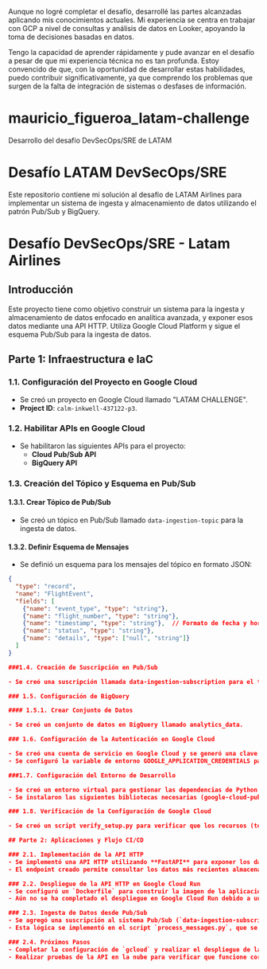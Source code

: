 Aunque no logré completar el desafío, desarrollé las partes alcanzadas aplicando mis conocimientos actuales. Mi experiencia se centra en trabajar con GCP a nivel de consultas y análisis de datos en Looker, apoyando la toma de decisiones basadas en datos.

Tengo la capacidad de aprender rápidamente y pude avanzar en el desafío a pesar de que mi experiencia técnica no es tan profunda. Estoy convencido de que, con la oportunidad de desarrollar estas habilidades, puedo contribuir significativamente, ya que comprendo los problemas que surgen de la falta de integración de sistemas o desfases de información.

# mauricio_figueroa_latam-challenge
Desarrollo del desafío DevSecOps/SRE de LATAM

# Desafío LATAM DevSecOps/SRE
Este repositorio contiene mi solución al desafío de LATAM Airlines para implementar un sistema de ingesta y almacenamiento de datos utilizando el patrón Pub/Sub y BigQuery.

# Desafío DevSecOps/SRE - Latam Airlines

## Introducción
Este proyecto tiene como objetivo construir un sistema para la ingesta y almacenamiento de datos enfocado en analítica avanzada, y exponer esos datos mediante una API HTTP. Utiliza Google Cloud Platform y sigue el esquema Pub/Sub para la ingesta de datos.

## Parte 1: Infraestructura e IaC

### 1.1. Configuración del Proyecto en Google Cloud
- Se creó un proyecto en Google Cloud llamado "LATAM CHALLENGE".
- **Project ID**: `calm-inkwell-437122-p3`.

### 1.2. Habilitar APIs en Google Cloud
- Se habilitaron las siguientes APIs para el proyecto:
  - **Cloud Pub/Sub API**
  - **BigQuery API**

### 1.3. Creación del Tópico y Esquema en Pub/Sub

#### 1.3.1. Crear Tópico de Pub/Sub
- Se creó un tópico en Pub/Sub llamado `data-ingestion-topic` para la ingesta de datos.

#### 1.3.2. Definir Esquema de Mensajes
- Se definió un esquema para los mensajes del tópico en formato JSON:
```json
{
  "type": "record",
  "name": "FlightEvent",
  "fields": [
    {"name": "event_type", "type": "string"},
    {"name": "flight_number", "type": "string"},
    {"name": "timestamp", "type": "string"},  // Formato de fecha y hora
    {"name": "status", "type": "string"},
    {"name": "details", "type": ["null", "string"]}
  ]
}

###1.4. Creación de Suscripción en Pub/Sub

- Se creó una suscripción llamada data-ingestion-subscription para el tópico data-ingestion-topic utilizando el método de extracción (Pull).

### 1.5. Configuración de BigQuery

#### 1.5.1. Crear Conjunto de Datos

- Se creó un conjunto de datos en BigQuery llamado analytics_data.

### 1.6. Configuración de la Autenticación en Google Cloud

- Se creó una cuenta de servicio en Google Cloud y se generó una clave en formato JSON para la autenticación.
- Se configuró la variable de entorno GOOGLE_APPLICATION_CREDENTIALS para apuntar al archivo de credenciales en cada terminal utilizada.

###1.7. Configuración del Entorno de Desarrollo

- Se creó un entorno virtual para gestionar las dependencias de Python
- Se instalaron las siguientes bibliotecas necesarias (google-cloud-pubsub y google-cloud-bigquery)

### 1.8. Verificación de la Configuración de Google Cloud

- Se creó un script verify_setup.py para verificar que los recursos (tópico y dataset en BigQuery) existan en Google Cloud.

## Parte 2: Aplicaciones y Flujo CI/CD

### 2.1. Implementación de la API HTTP
- Se implementó una API HTTP utilizando **FastAPI** para exponer los datos almacenados en la tabla `my_table` del dataset `analytics_data` en BigQuery.
- El endpoint creado permite consultar los datos más recientes almacenados en la tabla a través de una petición `GET`.

### 2.2. Despliegue de la API HTTP en Google Cloud Run
- Se configuró un `Dockerfile` para construir la imagen de la aplicación.
- Aún no se ha completado el despliegue en Google Cloud Run debido a un problema con la herramienta `gcloud` en la configuración local.

### 2.3. Ingesta de Datos desde Pub/Sub
- Se agregó una suscripción al sistema Pub/Sub (`data-ingestion-subscription`) con lógica para insertar los datos recibidos en la tabla `my_table` de BigQuery.
- Esta lógica se implementó en el script `process_messages.py`, que se ejecuta para procesar y almacenar los mensajes de forma automática.

### 2.4. Próximos Pasos
- Completar la configuración de `gcloud` y realizar el despliegue de la API HTTP en Google Cloud Run.
- Realizar pruebas de la API en la nube para verificar que funcione correctamente.





